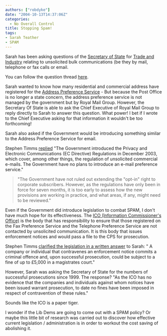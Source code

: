 ```yaml
---
authors: ["robdyke"]
date: "2004-10-13T14:37:06Z"
categories:
  - No Overall Control
title: Stopping Spam!
tags:
- Sarah Teather
- SPAM
---
```

Sarah has been asking questions of the [Secretary of State](http://www.theyworkforyou.com/glossary/?gl=23) for [Trade and Industry](http://www.dti.gov.uk/) relating to unsolicited bulk communications (be they by mail, telephone or fax calls or email.

You can follow the question thread [here](http://www.theyworkforyou.com/mp/recent/?pid=11350#n4).

Sarah wanted to know how many residential and commercial address have registered for the [Address Preference Service](http://www.mpsonline.org.uk/mpsr/) - But because the Post Office is no longer a state concern, the address preference service is not managed by the government but by Royal Mail Group. However, the Secretary Of State is able to ask the Chief Executive of Royal Mail Group to reply directly to Sarah to answer this question. What power! I bet if I wrote to the Chief Executive asking for that information it wouldn't be too forthcoming!

Sarah also asked if the Government would be introducing something similar to the Address Preference Service for email.

Stephen Timms [replied](http://www.theyworkforyou.com/wrans/?id=2004-09-01.757W.0&m=1350#g757W.1) "The Government introduced the Privacy and Electronic Communications (EC Directive) Regulations in December 2003, which cover, among other things, the regulation of unsolicited commercial e-mails. The Government have no plans to introduce an e-mail preference service."

> "The Government have not ruled out extending the "opt-in" right to corporate subscribers. However, as the regulations have only been in force for seven months, it is too early to assess how the new provisions are working in practice, and what areas, if any, might need to be reviewed."

Even if the Government did introduce legislation to combat SPAM, I don't have much hope for its effectiveness. The [ICO (Information Commissioner's Office)](http://www.informationcommissioner.gov.uk/) is the body that has responsibility to ensure that those registered on the Fax Preference Service and the Telephone Preference Service are not contacted by unsolicited communication. It is this body that issues enforcement notices and would pass a file to the CPS for prosecution.

Stephen Timms [clarified the legislation in a written answer](http://www.theyworkforyou.com/wrans/?id=2004-09-01.765W.3&m=1350#g765W.4) to Sarah: " A company or individual that contravenes an enforcement notice commits a criminal offence and, upon successful prosecution, could be subject to a fine of up to £5,000 in a magistrates court."

However, Sarah was asking the Secretary of State for the numbers of successful prosecutions since 1999. The response? "As the ICO has no evidence that the companies and individuals against whom notices have been issued warrant prosecution, to date no fines have been imposed in respect of contravention of these rules."

Sounds like the ICO is a paper tiger.

I wonder if the Lib Dems are going to come out with a SPAM policy? Or maybe this little bit of research was carried out to discover how effective current legislation / administration is in order to workout the cost saving of abolishing it.
